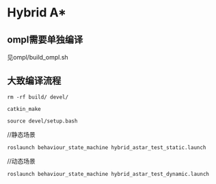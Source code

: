 # Hybrid A*


## ompl需要单独编译
见ompl/build_ompl.sh

## 大致编译流程
```
rm -rf build/ devel/
```
```
catkin_make
```
```
source devel/setup.bash
```
//静态场景
```
roslaunch behaviour_state_machine hybrid_astar_test_static.launch
```
//动态场景
```
roslaunch behaviour_state_machine hybrid_astar_test_dynamic.launch
```

